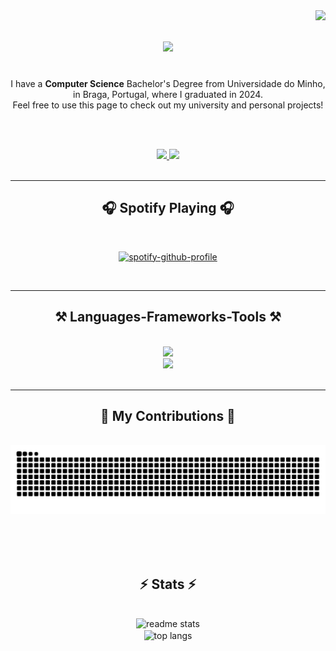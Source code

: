 <img align="right" src="https://visitor-badge.laobi.icu/badge?page_id=AfonsoCruz10.AfonsoCruz10" />

<h1 align="center">
    <img src="https://readme-typing-svg.herokuapp.com/?font=Righteous&size=35&center=true&vCenter=true&width=400&height=70&duration=5000&lines=Hi+There!+👋;+I'm+Afonso+Cruz!;" />
</h1>
<br>

<div align="center">
    I have a <b>Computer Science</b> Bachelor's Degree from Universidade do Minho, in Braga, Portugal, where I graduated in 2024.<br/>
    Feel free to use this page to check out my university and personal projects!
</div>

<br/><br/>

<div align="center"> 
  <a href="mailto:afonsobcruz10@gmail.com">
    <img src="https://img.shields.io/badge/Gmail-333333?style=for-the-badge&logo=gmail&logoColor=red" />
  </a>
  <a href="https://github.com/AfonsoCruz10/AfonsoCruz10/blob/main/curriculo/CV_Afonso.pdf" target="_blank">
    <img src="https://img.shields.io/badge/Portfolio-FF5722?style=for-the-badge&logo=todoist&logoColor=white" target="_blank" /> <!-- sqlite, safari, google-chrome are other good icon options -->
  </a>
</div>

<br/>
<hr/>

<h2 align="center">🎧 Spotify Playing 🎧</h2>
<br/>

<div align="center">
    
   [![spotify-github-profile](https://spotify-github-profile.vercel.app/api/view?uid=21qgj4jlp2vapytcd4hgrk26a&cover_image=true&theme=novatorem&show_offline=false&background_color=121212&interchange=false)](https://open.spotify.com/user/21qgj4jlp2vapytcd4hgrk26a) 
</div>

<br/>
<hr/>

<h2 align="center">⚒️ Languages-Frameworks-Tools ⚒️</h2>
<br/>
<div align="center">
    <img src="https://skillicons.dev/icons?i=vscode,github,r,matlab" />
    <br/>
    <img src="https://skillicons.dev/icons?i=python,c,java,mysql,haskell" /><br>
</div>

<br/>
<hr/>

<div align="center">
  <h2>🐍 My Contributions 🐍</h2>
  <br>
  <img alt="snake eating my contributions" src="https://raw.githubusercontent.com/AfonsoCruz10/AfonsoCruz10/output/github-contribution-grid-snake.svg" />
  
  <br/><br/><br/>
</div>

<h2 align="center">⚡ Stats ⚡</h2>
<br>

<div align=center>
    <img width=390 src="https://github-readme-stats.vercel.app/api?username=AfonsoCruz10&count_private=true&show_icons=true&theme=react&rank_icon=github&border_radius=10" alt="readme stats" />
    <br/>
    <img width=390 align="center" src="https://github-readme-stats.vercel.app/api/top-langs/?username=AfonsoCruz10&hide=HTML&langs_count=8&layout=compact&theme=react&border_radius=10&size_weight=0.5&count_weight=0.5&exclude_repo=github-readme-stats" alt="top langs" />
</div>





